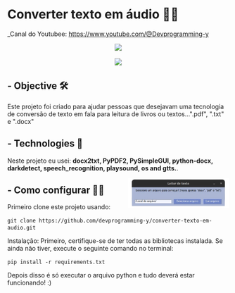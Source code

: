 
# Converter texto em áudio 👨‍💻
_Canal do Youtubee: https://www.youtube.com/@Devprogramming-y
<div align="center">
<img width='150' src="https://avatars.githubusercontent.com/u/159826062?v=4"/>
</div>
<div align="center">

<p>    </p>
<img src="https://img.shields.io/badge/python-3670A0?style=for-the-badge&logo=python&logoColor=white"/>
</div>



## -  Objective 🛠️
Este projeto foi criado para ajudar pessoas que desejavam uma tecnologia de conversão de texto em fala para leitura de livros ou textos...".pdf", ".txt" e ".docx"


## - Technologies 🚀️
Neste projeto eu usei: **docx2txt, PyPDF2, PySimpleGUI, python-docx, darkdetect, speech_recognition, playsound, os and gtts.**.

<img align='right' width="230" height="" src="./images/Captura_de_tela_de_2024-02-14_16-50-09.png" />

## - Como configurar 👨‍💻
Primeiro clone este projeto usando:
```
git clone https://github.com/devprogramming-y/converter-texto-em-audio.git
```
Instalação: Primeiro, certifique-se de ter todas as bibliotecas instalada. Se ainda não tiver, execute o seguinte comando no terminal:
```
pip install -r requirements.txt
```
Depois disso é só executar o arquivo python e tudo deverá estar funcionando! :)

